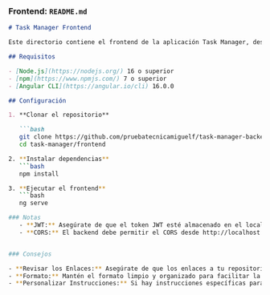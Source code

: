 
### Frontend: `README.md`

```markdown
# Task Manager Frontend

Este directorio contiene el frontend de la aplicación Task Manager, desarrollado con Angular.

## Requisitos

- [Node.js](https://nodejs.org/) 16 o superior
- [npm](https://www.npmjs.com/) 7 o superior
- [Angular CLI](https://angular.io/cli) 16.0.0

## Configuración

1. **Clonar el repositorio**

   ```bash
   git clone https://github.com/pruebatecnicamiguelf/task-manager-backend.git
   cd task-manager/frontend

2. **Instalar dependencias**
   ```bash
   npm install

3. **Ejecutar el frontend**
   ```bash
   ng serve

### Notas
   - **JWT:** Asegúrate de que el token JWT esté almacenado en el localStorage y se incluya en las solicitudes HTTP para autenticación.
   - **CORS:** El backend debe permitir el CORS desde http://localhost:4200.


### Consejos

- **Revisar los Enlaces:** Asegúrate de que los enlaces a tu repositorio sean correctos.
- **Formato:** Mantén el formato limpio y organizado para facilitar la lectura.
- **Personalizar Instrucciones:** Si hay instrucciones específicas para tu proyecto, asegúrate de incluirlas.

